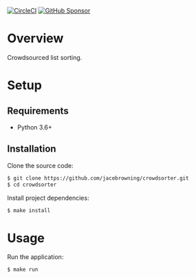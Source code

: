 [![CircleCI](https://circleci.com/gh/jacebrowning/crowdsorter.svg?style=svg&circle-token=62cdd21c977c8fcf0eeeec3f4c414640a184da27)](https://circleci.com/gh/jacebrowning/crowdsorter)
[![GitHub Sponsor](https://img.shields.io/badge/server%20costs-%247%2Fmonth-red)](https://github.com/sponsors/jacebrowning)

# Overview

Crowdsourced list sorting.

# Setup

## Requirements

* Python 3.6+

## Installation

Clone the source code:

```sh
$ git clone https://github.com/jacebrowning/crowdsorter.git
$ cd crowdsorter
```

Install project dependencies:

```sh
$ make install
```

# Usage

Run the application:

```sh
$ make run
```
